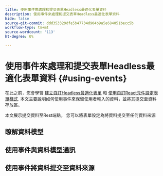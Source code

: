```yaml
---
title: 使用事件來處理和提交表單Headless最適化表單資料
description: 使用事件來處理和提交表單Headless最適化表單資料
hide: false
source-git-commit: ddd353329dfe5b47734d904b9a5e684051becc5b
workflow-type: tm+mt
source-wordcount: '113'
ht-degree: 0%

---
```



# 使用事件來處理和提交表單Headless最適化表單資料 {#using-events}

在此之前，您會學習 [建立自訂Headless最適化表單](create-and-publish-a-headless-form.md) 和 [使用自訂React元件設定表單樣式](use-google-material-ui-react-components-to-render-a-headless-form.md). 本文主要說明如何使用事件來保留使用者輸入的資料，並將其提交至資料存放區。

本文展示提交資料至Rest端點。 您可以將表單設定為將資料提交至任何資料來源

## 瞭解資料模型



## 使用事件與資料模型通訊

## 使用事件將資料提交至資料來源
